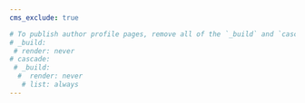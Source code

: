```yaml
---
cms_exclude: true

# To publish author profile pages, remove all of the `_build` and `cascade` settings below.
# _build:
 # render: never
# cascade:
 # _build:
  #  render: never
   # list: always
---
```

